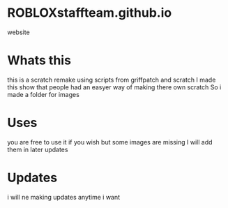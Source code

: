 # ROBLOXstaffteam.github.io
website

# Whats this
this is a scratch remake using scripts from griffpatch and scratch 
I made this show that people had an easyer way of making there own scratch
So i made a folder for images
# Uses
 you are free to use it if you wish but some images are missing I will add them in later updates
 
 # Updates
 i will ne making updates anytime i want
